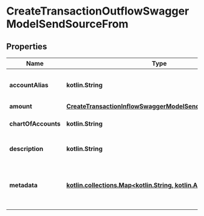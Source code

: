 
# CreateTransactionOutflowSwaggerModelSendSourceFrom

## Properties
| Name | Type | Description | Notes |
| ------------ | ------------- | ------------- | ------------- |
| **accountAlias** | **kotlin.String** | Account identifier or alias example: {{accountAlias}} required: true |  [optional] |
| **amount** | [**CreateTransactionInflowSwaggerModelSendDistributeAmount**](CreateTransactionInflowSwaggerModelSendDistributeAmount.md) |  |  [optional] |
| **chartOfAccounts** | **kotlin.String** | Chart of accounts code example: WITHDRAWAL_DEBIT |  [optional] |
| **description** | **kotlin.String** | Operation description example: Debit Operation |  [optional] |
| **metadata** | [**kotlin.collections.Map&lt;kotlin.String, kotlin.Any&gt;**](kotlin.Any.md) | Additional metadata example: {\&quot;operation\&quot;: \&quot;withdrawal\&quot;, \&quot;type\&quot;: \&quot;account\&quot;} |  [optional] |



